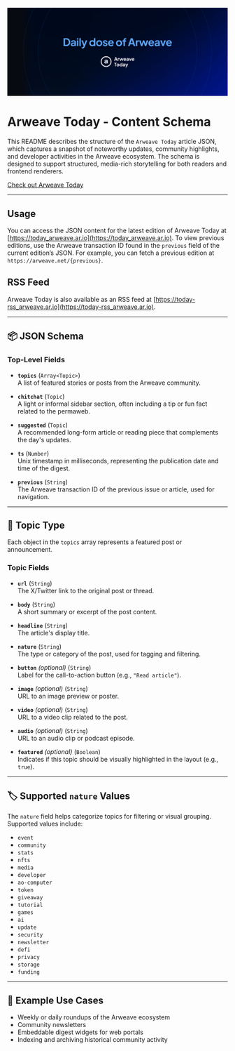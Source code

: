 ![Arweave Today Banner](./banner.png)

# Arweave Today - Content Schema

This README describes the structure of the `Arweave Today` article JSON, which captures a snapshot of noteworthy updates, community highlights, and developer activities in the Arweave ecosystem. The schema is designed to support structured, media-rich storytelling for both readers and frontend renderers.

[Check out Arweave Today](https://arweavehub.com/today)

---

## Usage

You can access the JSON content for the latest edition of Arweave Today at [https://today_arweave.ar.io](https://today_arweave.ar.io). To view previous editions, use the Arweave transaction ID found in the `previous` field of the current edition’s JSON. For example, you can fetch a previous edition at `https://arweave.net/{previous}`.

## RSS Feed

Arweave Today is also available as an RSS feed at [https://today-rss_arweave.ar.io](https://today-rss_arweave.ar.io).

---

## :package: JSON Schema

### Top-Level Fields

- **`topics`** (`Array<Topic>`)  
  A list of featured stories or posts from the Arweave community.

- **`chitchat`** (`Topic`)  
  A light or informal sidebar section, often including a tip or fun fact related to the permaweb.

- **`suggested`** (`Topic`)  
  A recommended long-form article or reading piece that complements the day's updates.

- **`ts`** (`Number`)  
  Unix timestamp in milliseconds, representing the publication date and time of the digest.

- **`previous`** (`String`)  
  The Arweave transaction ID of the previous issue or article, used for navigation.

---

## :newspaper: Topic Type

Each object in the `topics` array represents a featured post or announcement.

### Topic Fields

- **`url`** (`String`)  
  The X/Twitter link to the original post or thread.

- **`body`** (`String`)  
  A short summary or excerpt of the post content.

- **`headline`** (`String`)  
  The article's display title.

- **`nature`** (`String`)  
  The type or category of the post, used for tagging and filtering.

- **`button`** *(optional)* (`String`)  
  Label for the call-to-action button (e.g., `"Read article"`).

- **`image`** *(optional)* (`String`)  
  URL to an image preview or poster.

- **`video`** *(optional)* (`String`)  
  URL to a video clip related to the post.

- **`audio`** *(optional)* (`String`)  
  URL to an audio clip or podcast episode.

- **`featured`** *(optional)* (`Boolean`)  
  Indicates if this topic should be visually highlighted in the layout (e.g., `true`).

---

## :label: Supported `nature` Values

The `nature` field helps categorize topics for filtering or visual grouping. Supported values include:

- `event`
- `community`
- `stats`
- `nfts`
- `media`
- `developer`
- `ao-computer`
- `token`
- `giveaway`
- `tutorial`
- `games`
- `ai`
- `update`
- `security`
- `newsletter`
- `defi`
- `privacy`
- `storage`
- `funding`

---

## :compass: Example Use Cases

- Weekly or daily roundups of the Arweave ecosystem
- Community newsletters
- Embeddable digest widgets for web portals
- Indexing and archiving historical community activity
